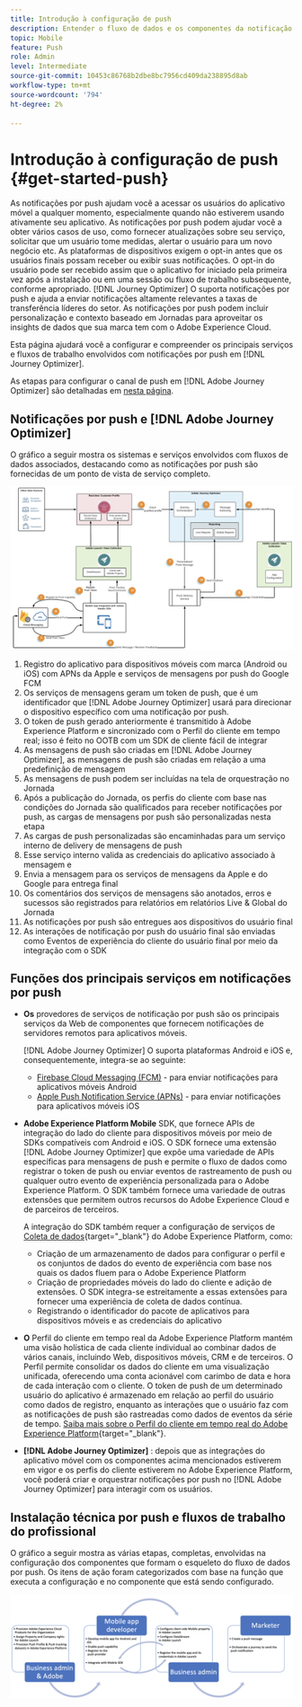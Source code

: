 ```yaml
---
title: Introdução à configuração de push
description: Entender o fluxo de dados e os componentes da notificação por push
topic: Mobile
feature: Push
role: Admin
level: Intermediate
source-git-commit: 10453c86768b2dbe8bc7956cd409da238895d8ab
workflow-type: tm+mt
source-wordcount: '794'
ht-degree: 2%

---
```


# Introdução à configuração de push {#get-started-push}

As notificações por push ajudam você a acessar os usuários do aplicativo móvel a qualquer momento, especialmente quando não estiverem usando ativamente seu aplicativo. As notificações por push podem ajudar você a obter vários casos de uso, como fornecer atualizações sobre seu serviço, solicitar que um usuário tome medidas, alertar o usuário para um novo negócio etc. As plataformas de dispositivos exigem o opt-in antes que os usuários finais possam receber ou exibir suas notificações. O opt-in do usuário pode ser recebido assim que o aplicativo for iniciado pela primeira vez após a instalação ou em uma sessão ou fluxo de trabalho subsequente, conforme apropriado. [!DNL Journey Optimizer] O suporta notificações por push e ajuda a enviar notificações altamente relevantes a taxas de transferência líderes do setor. As notificações por push podem incluir personalização e contexto baseado em Jornadas para aproveitar os insights de dados que sua marca tem com o Adobe Experience Cloud.

Esta página ajudará você a configurar e compreender os principais serviços e fluxos de trabalho envolvidos com notificações por push em [!DNL Journey Optimizer].

As etapas para configurar o canal de push em [!DNL Adobe Journey Optimizer] são detalhadas em [nesta página](push-configuration.md).

## Notificações por push e [!DNL Adobe Journey Optimizer]

O gráfico a seguir mostra os sistemas e serviços envolvidos com fluxos de dados associados, destacando como as notificações por push são fornecidas de um ponto de vista de serviço completo.

![](assets/push-flow.png)

1. Registro do aplicativo para dispositivos móveis com marca (Android ou iOS) com APNs da Apple e serviços de mensagens por push do Google FCM
1. Os serviços de mensagens geram um token de push, que é um identificador que [!DNL Adobe Journey Optimizer] usará para direcionar o dispositivo específico com uma notificação por push.
1. O token de push gerado anteriormente é transmitido à Adobe Experience Platform e sincronizado com o Perfil do cliente em tempo real; isso é feito no OOTB com um SDK de cliente fácil de integrar
1. As mensagens de push são criadas em [!DNL Adobe Journey Optimizer], as mensagens de push são criadas em relação a uma predefinição de mensagem
1. As mensagens de push podem ser incluídas na tela de orquestração no Jornada
1. Após a publicação do Jornada, os perfis do cliente com base nas condições do Jornada são qualificados para receber notificações por push, as cargas de mensagens por push são personalizadas nesta etapa
1. As cargas de push personalizadas são encaminhadas para um serviço interno de delivery de mensagens de push
1. Esse serviço interno valida as credenciais do aplicativo associado à mensagem e
1. Envia a mensagem para os serviços de mensagens da Apple e do Google para entrega final
1. Os comentários dos serviços de mensagens são anotados, erros e sucessos são registrados para relatórios em relatórios Live &amp; Global do Jornada
1. As notificações por push são entregues aos dispositivos do usuário final
1. As interações de notificação por push do usuário final são enviadas como Eventos de experiência do cliente do usuário final por meio da integração com o SDK

## Funções dos principais serviços em notificações por push

* **Os** provedores de serviços de notificação por push são os principais serviços da Web de componentes que fornecem notificações de servidores remotos para aplicativos móveis.

   [!DNL Adobe Journey Optimizer]  O suporta plataformas Android e iOS e, consequentemente, integra-se ao seguinte:
   * [Firebase Cloud Messaging (FCM)](https://firebase.google.com/docs/cloud-messaging)  - para enviar notificações para aplicativos móveis Android
   * [Apple Push Notification Service (APNs)](https://developer.apple.com/library/archive/documentation/NetworkingInternet/Conceptual/RemoteNotificationsPG/APNSOverview.html)  - para enviar notificações para aplicativos móveis iOS

* **Adobe Experience Platform Mobile** SDK, que fornece APIs de integração do lado do cliente para dispositivos móveis por meio de SDKs compatíveis com Android e iOS. O SDK fornece uma extensão [!DNL Adobe Journey Optimizer] que expõe uma variedade de APIs específicas para mensagens de push e permite o fluxo de dados como registrar o token de push ou enviar eventos de rastreamento de push ou qualquer outro evento de experiência personalizada para o Adobe Experience Platform. O SDK também fornece uma variedade de outras extensões que permitem outros recursos do Adobe Experience Cloud e de parceiros de terceiros.

   A integração do SDK também requer a configuração de serviços de [Coleta de dados](https://experienceleague.adobe.com/docs/experience-platform/tags/home.html){target=&quot;_blank&quot;} do Adobe Experience Platform, como:

   * Criação de um armazenamento de dados para configurar o perfil e os conjuntos de dados do evento de experiência com base nos quais os dados fluem para o Adobe Experience Platform
   * Criação de propriedades móveis do lado do cliente e adição de extensões. O SDK integra-se estreitamente a essas extensões para fornecer uma experiência de coleta de dados contínua.
   * Registrando o identificador do pacote de aplicativos para dispositivos móveis e as credenciais do aplicativo

* **O**  Perfil do cliente em tempo real da Adobe Experience Platform mantém uma visão holística de cada cliente individual ao combinar dados de vários canais, incluindo Web, dispositivos móveis, CRM e de terceiros. O Perfil permite consolidar os dados do cliente em uma visualização unificada, oferecendo uma conta acionável com carimbo de data e hora de cada interação com o cliente. O token de push de um determinado usuário do aplicativo é armazenado em relação ao perfil do usuário como dados de registro, enquanto as interações que o usuário faz com as notificações de push são rastreadas como dados de eventos da série de tempo. [Saiba mais sobre o Perfil do cliente em tempo real do Adobe Experience Platform](https://experienceleague.adobe.com/docs/experience-platform/profile/home.html){target=&quot;_blank&quot;}.

* **[!DNL Adobe Journey Optimizer]** : depois que as integrações do aplicativo móvel com os componentes acima mencionados estiverem em vigor e os perfis do cliente estiverem no Adobe Experience Platform, você poderá criar e orquestrar notificações por push no  [!DNL Adobe Journey Optimizer] para interagir com os usuários.

## Instalação técnica por push e fluxos de trabalho do profissional

O gráfico a seguir mostra as várias etapas, completas, envolvidas na configuração dos componentes que formam o esqueleto do fluxo de dados por push. Os itens de ação foram categorizados com base na função que executa a configuração e no componente que está sendo configurado.

![](assets/user-flow.png)
